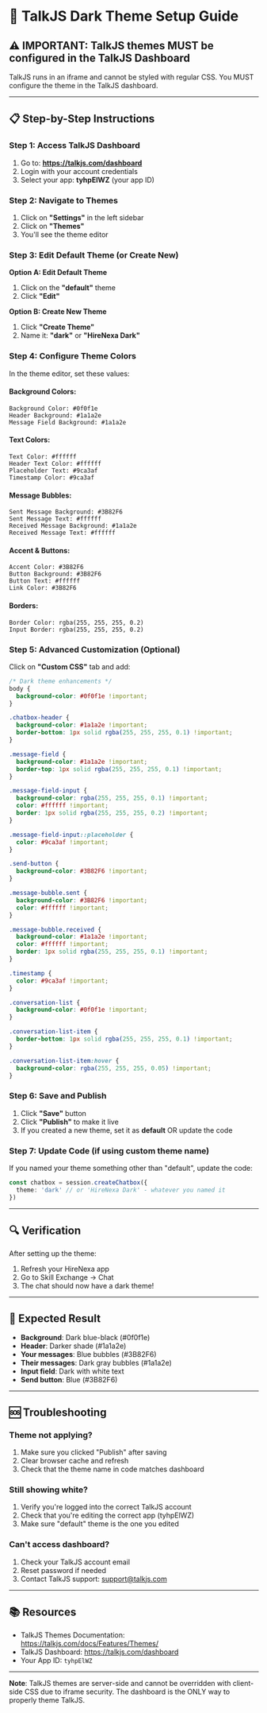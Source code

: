 # 🎨 TalkJS Dark Theme Setup Guide

## ⚠️ IMPORTANT: TalkJS themes MUST be configured in the TalkJS Dashboard

TalkJS runs in an iframe and cannot be styled with regular CSS. You MUST configure the theme in the TalkJS dashboard.

---

## 📋 Step-by-Step Instructions

### Step 1: Access TalkJS Dashboard

1. Go to: **https://talkjs.com/dashboard**
2. Login with your account credentials
3. Select your app: **tyhpElWZ** (your app ID)

### Step 2: Navigate to Themes

1. Click on **"Settings"** in the left sidebar
2. Click on **"Themes"**
3. You'll see the theme editor

### Step 3: Edit Default Theme (or Create New)

**Option A: Edit Default Theme**
1. Click on the **"default"** theme
2. Click **"Edit"**

**Option B: Create New Theme**
1. Click **"Create Theme"**
2. Name it: **"dark"** or **"HireNexa Dark"**

### Step 4: Configure Theme Colors

In the theme editor, set these values:

#### **Background Colors:**
```
Background Color: #0f0f1e
Header Background: #1a1a2e
Message Field Background: #1a1a2e
```

#### **Text Colors:**
```
Text Color: #ffffff
Header Text Color: #ffffff
Placeholder Text: #9ca3af
Timestamp Color: #9ca3af
```

#### **Message Bubbles:**
```
Sent Message Background: #3B82F6
Sent Message Text: #ffffff
Received Message Background: #1a1a2e
Received Message Text: #ffffff
```

#### **Accent & Buttons:**
```
Accent Color: #3B82F6
Button Background: #3B82F6
Button Text: #ffffff
Link Color: #3B82F6
```

#### **Borders:**
```
Border Color: rgba(255, 255, 255, 0.2)
Input Border: rgba(255, 255, 255, 0.2)
```

### Step 5: Advanced Customization (Optional)

Click on **"Custom CSS"** tab and add:

```css
/* Dark theme enhancements */
body {
  background-color: #0f0f1e !important;
}

.chatbox-header {
  background-color: #1a1a2e !important;
  border-bottom: 1px solid rgba(255, 255, 255, 0.1) !important;
}

.message-field {
  background-color: #1a1a2e !important;
  border-top: 1px solid rgba(255, 255, 255, 0.1) !important;
}

.message-field-input {
  background-color: rgba(255, 255, 255, 0.1) !important;
  color: #ffffff !important;
  border: 1px solid rgba(255, 255, 255, 0.2) !important;
}

.message-field-input::placeholder {
  color: #9ca3af !important;
}

.send-button {
  background-color: #3B82F6 !important;
}

.message-bubble.sent {
  background-color: #3B82F6 !important;
  color: #ffffff !important;
}

.message-bubble.received {
  background-color: #1a1a2e !important;
  color: #ffffff !important;
  border: 1px solid rgba(255, 255, 255, 0.1) !important;
}

.timestamp {
  color: #9ca3af !important;
}

.conversation-list {
  background-color: #0f0f1e !important;
}

.conversation-list-item {
  border-bottom: 1px solid rgba(255, 255, 255, 0.1) !important;
}

.conversation-list-item:hover {
  background-color: rgba(255, 255, 255, 0.05) !important;
}
```

### Step 6: Save and Publish

1. Click **"Save"** button
2. Click **"Publish"** to make it live
3. If you created a new theme, set it as **default** OR update the code

### Step 7: Update Code (if using custom theme name)

If you named your theme something other than "default", update the code:

```typescript
const chatbox = session.createChatbox({
  theme: 'dark' // or 'HireNexa Dark' - whatever you named it
})
```

---

## 🔍 Verification

After setting up the theme:

1. Refresh your HireNexa app
2. Go to Skill Exchange → Chat
3. The chat should now have a dark theme!

---

## 📸 Expected Result

- **Background**: Dark blue-black (#0f0f1e)
- **Header**: Darker shade (#1a1a2e)
- **Your messages**: Blue bubbles (#3B82F6)
- **Their messages**: Dark gray bubbles (#1a1a2e)
- **Input field**: Dark with white text
- **Send button**: Blue (#3B82F6)

---

## 🆘 Troubleshooting

### Theme not applying?
1. Make sure you clicked "Publish" after saving
2. Clear browser cache and refresh
3. Check that the theme name in code matches dashboard

### Still showing white?
1. Verify you're logged into the correct TalkJS account
2. Check that you're editing the correct app (tyhpElWZ)
3. Make sure "default" theme is the one you edited

### Can't access dashboard?
1. Check your TalkJS account email
2. Reset password if needed
3. Contact TalkJS support: support@talkjs.com

---

## 📚 Resources

- TalkJS Themes Documentation: https://talkjs.com/docs/Features/Themes/
- TalkJS Dashboard: https://talkjs.com/dashboard
- Your App ID: `tyhpElWZ`

---

**Note**: TalkJS themes are server-side and cannot be overridden with client-side CSS due to iframe security. The dashboard is the ONLY way to properly theme TalkJS.
